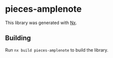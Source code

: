 # pieces-amplenote

This library was generated with [Nx](https://nx.dev).

## Building

Run `nx build pieces-amplenote` to build the library.
